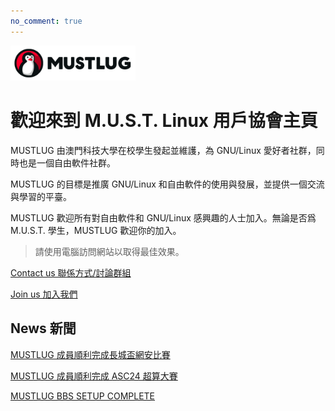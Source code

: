 ```yaml
---
no_comment: true
---
```


<img src="/logo_banner.png" alt="Never" width=200em>
 

# 歡迎來到 M.U.S.T. Linux 用戶協會主頁

MUSTLUG 由澳門科技大學在校學生發起並維護，為 GNU/Linux 愛好者社群，同時也是一個自由軟件社群。
 
MUSTLUG 的目標是推廣 GNU/Linux 和自由軟件的使用與發展，並提供一個交流與學習的平臺。
 
MUSTLUG 歡迎所有對自由軟件和 GNU/Linux 感興趣的人士加入。無論是否爲 M.U.S.T. 學生，MUSTLUG 歡迎你的加入。

> 請使用電腦訪問網站以取得最佳效果。

[Contact us 聯係方式/討論群組](/contact_us/)
 

[Join us 加入我們](/join_us/)


## News 新聞
[MUSTLUG 成員順利完成長城盃網安比賽](/mustlug_ccb_finished)

[MUSTLUG 成員順利完成 ASC24 超算大賽](/lug_member_finished_asc24/)
 
[MUSTLUG BBS SETUP COMPLETE](/bbs_setup_complete/)